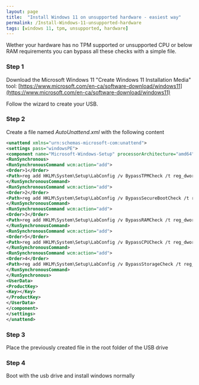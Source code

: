 ```yaml
---
layout: page
title:  "Install Windows 11 on unsupported hardware - easiest way"
permalink: /Install-Windows-11-unsupported-hardware
tags: [windows 11, tpm, unsupported, hardware]
---
```



Wether your hardware has no TPM supported or unsupported CPU or below RAM requirements you can bypass all these checks with a simple file.

### Step 1

Download the Microsoft Windows 11 "Create Windows 11 Installation Media" tool:
[https://www.microsoft.com/en-ca/software-download/windows11](https://www.microsoft.com/en-ca/software-download/windows11)

Follow the wizard to create your USB.

### Step 2
Create a file named *AutoUnattend.xml* with the following content

```xml
<unattend xmlns="urn:schemas-microsoft-com:unattend">
<settings pass="windowsPE">
<component name="Microsoft-Windows-Setup" processorArchitecture="amd64" publicKeyToken="31bf3856ad364e35" language="neutral" versionScope="nonSxS" xmlns:wcm="http://schemas.microsoft.com/WMIConfig/2002/State" xmlns:xsi="http://www.w3.org/2001/XMLSchema-instance">
<RunSynchronous>
<RunSynchronousCommand wcm:action="add">
<Order>1</Order>
<Path>reg add HKLM\System\Setup\LabConfig /v BypassTPMCheck /t reg_dword /d 0x00000001 /f</Path>
</RunSynchronousCommand>
<RunSynchronousCommand wcm:action="add">
<Order>2</Order>
<Path>reg add HKLM\System\Setup\LabConfig /v BypassSecureBootCheck /t reg_dword /d 0x00000001 /f</Path>
</RunSynchronousCommand>
<RunSynchronousCommand wcm:action="add">
<Order>3</Order>
<Path>reg add HKLM\System\Setup\LabConfig /v BypassRAMCheck /t reg_dword /d 0x00000001 /f</Path>
</RunSynchronousCommand>
<RunSynchronousCommand wcm:action="add">
<Order>5</Order>
<Path>reg add HKLM\System\Setup\LabConfig /v BypassCPUCheck /t reg_dword /d 0x00000001 /f</Path>
</RunSynchronousCommand>
<RunSynchronousCommand wcm:action="add">
<Order>4</Order>
<Path>reg add HKLM\System\Setup\LabConfig /v BypassStorageCheck /t reg_dword /d 0x00000001 /f</Path>
</RunSynchronousCommand>
</RunSynchronous>
<UserData>
<ProductKey>
<Key></Key>
</ProductKey>
</UserData>
</component>
</settings>
</unattend>
```

### Step 3
Place the previously created file in the root folder of the USB drive


### Step 4
Boot with the usb drive and install windows normally